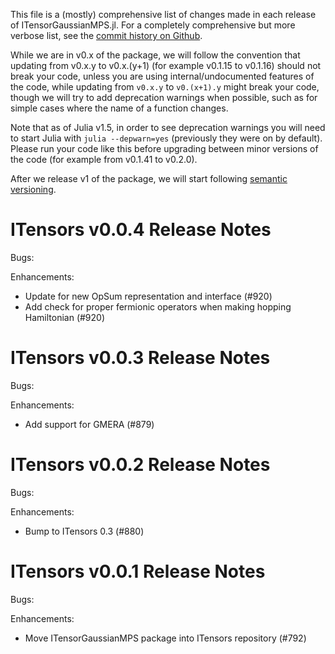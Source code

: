 This file is a (mostly) comprehensive list of changes made in each release of ITensorGaussianMPS.jl. For a completely comprehensive but more verbose list, see the [commit history on Github](https://github.com/ITensor/ITensors.jl/commits/main/ITensorGaussianMPS).

While we are in v0.x of the package, we will follow the convention that updating from v0.x.y to v0.x.(y+1) (for example v0.1.15 to v0.1.16) should not break your code, unless you are using internal/undocumented features of the code, while updating from `v0.x.y` to `v0.(x+1).y` might break your code, though we will try to add deprecation warnings when possible, such as for simple cases where the name of a function changes.

Note that as of Julia v1.5, in order to see deprecation warnings you will need to start Julia with `julia --depwarn=yes` (previously they were on by default). Please run your code like this before upgrading between minor versions of the code (for example from v0.1.41 to v0.2.0).

After we release v1 of the package, we will start following [semantic versioning](https://semver.org).

ITensors v0.0.4 Release Notes
=============================

Bugs:

Enhancements:

- Update for new OpSum representation and interface (#920)
- Add check for proper fermionic operators when making hopping Hamiltonian (#920)

ITensors v0.0.3 Release Notes
=============================

Bugs:

Enhancements:

- Add support for GMERA (#879)

ITensors v0.0.2 Release Notes
=============================

Bugs:

Enhancements:

- Bump to ITensors 0.3 (#880)

ITensors v0.0.1 Release Notes
=============================

Bugs:

Enhancements:

- Move ITensorGaussianMPS package into ITensors repository (#792)
